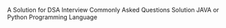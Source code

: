 A Solution for DSA Interview Commonly Asked Questions 
Solution JAVA or Python Programming Language 

